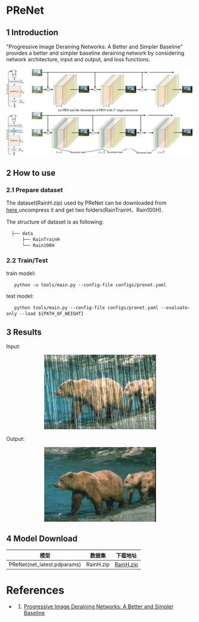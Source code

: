 # PReNet

## 1 Introduction
"Progressive Image Deraining Networks: A Better and Simpler Baseline" provides a better and simpler baseline deraining network by considering network architecture, input and output, and loss functions.

<div align="center">
    <img src="https://github.com/simonsLiang/PReNet_paddle/blob/main/data/net.jpg" width=800">
</div>
                                                                                             
## 2 How to use

### 2.1 Prepare dataset

  The dataset(RainH.zip) used by PReNet can be downloaded from [here](https://pan.baidu.com/s/1_vxCatOV3sOA6Vkx1l23eA?pwd=vitu),uncompress it and get two folders(RainTrainH、Rain100H).
  
  The structure of dataset is as following:

  ```
    ├── data
        ├── RainTrainH
        └── Rain100H
  ```

### 2.2 Train/Test


  train model:
  ```
     python -u tools/main.py --config-file configs/prenet.yaml
  ```

  test model:
  ```
     python tools/main.py --config-file configs/prenet.yaml --evaluate-only --load ${PATH_OF_WEIGHT}
  ```

## 3 Results

Input:
                                                                                             
<div align="center">
    <img src="https://github.com/simonsLiang/PReNet_paddle/blob/main/data/rain-001.png" width=300">
</div>

Output:

<div align="center">
    <img src="https://github.com/simonsLiang/PReNet_paddle/blob/main/data/derain-rain-001.png" width=300">
</div>

## 4 Model Download
| 模型 | 数据集 | 下载地址 |
|---|---|---|
| PReNet(net_latest.pdparams)  | RainH.zip | [RainH.zip](https://pan.baidu.com/s/1_vxCatOV3sOA6Vkx1l23eA?pwd=vitu)




# References

- 1. [Progressive Image Deraining Networks: A Better and Simpler Baseline](https://arxiv.org/pdf/1901.09221v3.pdf)

  ```
  ```

